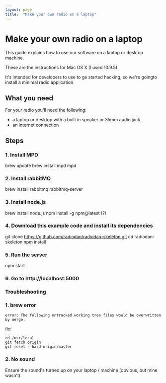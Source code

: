 ```yaml
---
layout: page
title:  "Make your own radio on a laptop"
---
```


Make your own radio on a laptop
===

This guide explains how to use our software on a laptop or desktop machine.

These are the instructions for Mac OS X (I used 10.9.5)

It's intended for developers to use to ge started hacking, so we're goingto 
install a minimal radio application.

What you need
---

For your radio you'll need the following:

- a laptop or desktop with a built in speaker or 35mm audio jack
- an internet connection

Steps
---

### 1. Install MPD

brew update
brew install mpd
mpd

### 2. Install rabbitMQ

brew install rabbitmq
rabbitmq-server

### 3. Install node.js

brew install node.js
npm install -g npm@latest (?)

### 4. Download this example code and install its dependencies

git clone https://github.com/radiodan/radiodan-skeleton.git
cd radiodan-skeleton
npm install

### 5. Run the server

npm start

### 6. Go to http://localhost:5000




### Troubleshooting

### 1. brew error

    error: The following untracked working tree files would be overwritten by merge:

fix:

    cd /usr/local
    git fetch origin
    git reset --hard origin/master


### 2. No sound

Ensure the sound's turned up on your laptop / machine (obvious, but mine wasn't).

